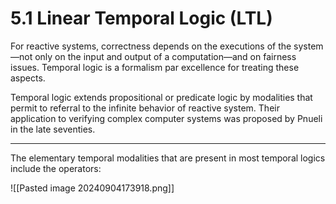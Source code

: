 # 5.1 Linear Temporal Logic (LTL)

For reactive systems, correctness depends on the executions of the system—not only on the input and output of a computation—and on fairness issues. Temporal logic is a formalism par excellence for treating these aspects. 

Temporal logic extends propositional or predicate logic by modalities that permit to referral to the infinite behavior of reactive system. Their application to verifying complex computer systems was proposed by Pnueli in the late seventies.

---------------

The elementary temporal modalities that are present in most
temporal logics include the operators:

![[Pasted image 20240904173918.png]]